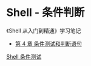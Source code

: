 # Shell - 条件判断

《Shell 从入门到精通》学习笔记

- [第 4 章 条件测试和判断语句](https://gitee.com/mrhuangyuhui/notes/blob/master/books/shell/shell-book1/ch04.md)

[Shell 条件测试](http://blog.csdn.net/ruishenh/article/details/17998921)